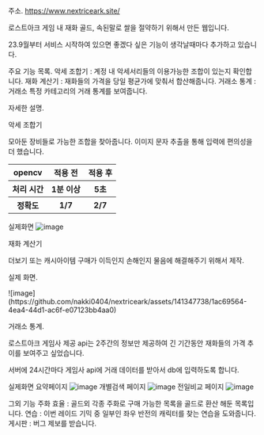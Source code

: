 주소. https://www.nextriceark.site/

로스트아크 게임 내 재화 골드, 속된말로 쌀을 절약하기 위해서 만든 웹입니다.

23.9월부터 서비스 시작하여 있으면 좋겠다 싶은 기능이 생각날때마다 추가하고 있습니다.

주요 기능 목록.
악세 조합기 : 계정 내 악세서리들의 이용가능한 조합이 있는지 확인합니다.
재화 계산기 : 재화들의 가격을 당일 평균가에 맞춰서 합산해줍니다.
거래소 통계 : 거래소 특정 카테고리의 거래 통계를 보여줍니다.


자세한 설명.

악세 조합기

모아둔 장비들로 가능한 조합을 찾아줍니다.
이미지 문자 추출을 통해 입력에 편의성을 더 했습니다.

<table>
 <tr>
   <th>opencv</th>
     <th>적용 전</th>
       <th>적용 후</th>
      </tr>
  <tr>
    <th>처리 시간</th>
      <th>1분 이상</th>
        <th>5초</th>
        </tr>
  <tr>
    <th>정확도</th>
    <th>1/7</th>
    <th>2/7</th>
  </tr>
   


</table>
 

실제화면
![image](https://github.com/nakki0404/nextriceark/assets/141347738/1df006ff-a843-40e6-9ea5-26676cc79449)

재화 계산기

더보기 또는 캐시아이템 구매가 이득인지 손해인지 물음에 해결해주기 위해서 제작.

실제 화면.
<p>![image](https://github.com/nakki0404/nextriceark/assets/141347738/1ac69564-4ea4-44d1-ac6f-e07123bb4aa0)</p>

거래소 통계.

로스트아크 게임사 제공 api는 2주간의 정보만 제공하여 긴 기간동안 재화들의 가격 추이를 보여주고 싶었습니다.

서버에 24시간마다 게임사 api에 거래 데이터를 받아서 db에 입력하도록 합니다.

실제화면
요약페이지
![image](https://github.com/nakki0404/nextriceark/assets/141347738/268ffd26-4789-4b18-899f-f868f41ce35e)
개별검색 페이지
![image](https://github.com/nakki0404/nextriceark/assets/141347738/8a46ed8b-27fb-484d-8023-50fb31634665)
전일비교 페이지
![image](https://github.com/nakki0404/nextriceark/assets/141347738/9d0f80cb-09a5-4cc4-a589-ca011c3e3fc4)

그외 기능
주화 효율 : 골드외 각종 주화로 구매 가능한 목록을 골드로 환산 해둔 목록입니다.
연습 : 이번 레이드 기믹 중 일부인 좌우 반전의 캐릭터를 찾는 연습을 도와줍니다.
게시판 : 버그 제보를 받습니다.
